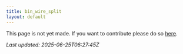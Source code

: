 ```yaml
---
title: bin_wire_split
layout: default
---
```


This page is not yet made. If you want to contribute please do so [here](https://github.com/CrazyH2/Bigstone/blob/wiki/components/bin_wire_split.md).

_Last updated: 2025-06-25T06:27:45Z_
